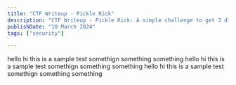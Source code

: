 ```yaml
---
title: "CTF Writeup - Pickle Rick"
description: "CTF Writeup - Pickle Rick: A simple challenge to get 3 different ingredients"
publishDate: "10 March 2024"
tags: ["security"]

---
```

hello hi this is a sample test somethign something something
hello hi this is a sample test somethign something something
hello hi this is a sample test somethign something something
